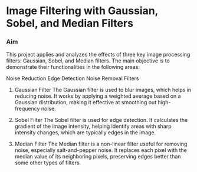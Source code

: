 # Image Filtering with Gaussian, Sobel, and Median Filters
### Aim
This project applies and analyzes the effects of three key image processing filters: Gaussian, Sobel, and Median filters. The main objective is to demonstrate their functionalities in the following areas:

Noise Reduction
Edge Detection
Noise Removal
Filters
1. Gaussian Filter
The Gaussian filter is used to blur images, which helps in reducing noise. It works by applying a weighted average based on a Gaussian distribution, making it effective at smoothing out high-frequency noise.

2. Sobel Filter
The Sobel filter is used for edge detection. It calculates the gradient of the image intensity, helping identify areas with sharp intensity changes, which are typically edges in the image.

3. Median Filter
The Median filter is a non-linear filter useful for removing noise, especially salt-and-pepper noise. It replaces each pixel with the median value of its neighboring pixels, preserving edges better than some other types of filters.

